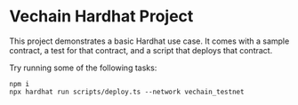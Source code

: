 # Vechain Hardhat Project

This project demonstrates a basic Hardhat use case. It comes with a sample contract, a test for that contract, and a script that deploys that contract.

Try running some of the following tasks:

```shell
npm i
npx hardhat run scripts/deploy.ts --network vechain_testnet 
```
